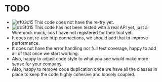 # TODO
* ![#f03c15](https://placehold.co/15x15/f03c15/f03c15.png) This code does not have the re-try yet.
* ![#c5f015](https://placehold.co/15x15/c5f015/c5f015.png) This code has not been tested with a real API yet, just a Wiremock mock, cos I have not registered for their trial yet.
* It does not re-use http connections, we should add that to improve performance.
* It does not have the error handling nor full test coverage, happy to add all of that once we start working.
* Also, happy to adjust code style to what you see would make more sense for your company.
* Also, happy to remove code duplication once we have all the classes in place to keep the code highly cohesive and loosely coupled.
